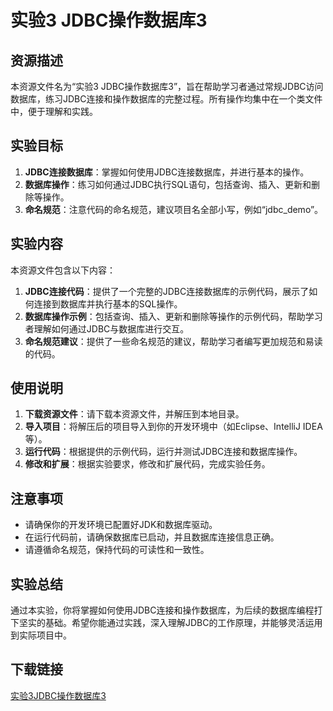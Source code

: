 # 实验3 JDBC操作数据库3

## 资源描述

本资源文件名为“实验3 JDBC操作数据库3”，旨在帮助学习者通过常规JDBC访问数据库，练习JDBC连接和操作数据库的完整过程。所有操作均集中在一个类文件中，便于理解和实践。

## 实验目标

1. **JDBC连接数据库**：掌握如何使用JDBC连接数据库，并进行基本的操作。
2. **数据库操作**：练习如何通过JDBC执行SQL语句，包括查询、插入、更新和删除等操作。
3. **命名规范**：注意代码的命名规范，建议项目名全部小写，例如“jdbc_demo”。

## 实验内容

本资源文件包含以下内容：

1. **JDBC连接代码**：提供了一个完整的JDBC连接数据库的示例代码，展示了如何连接到数据库并执行基本的SQL操作。
2. **数据库操作示例**：包括查询、插入、更新和删除等操作的示例代码，帮助学习者理解如何通过JDBC与数据库进行交互。
3. **命名规范建议**：提供了一些命名规范的建议，帮助学习者编写更加规范和易读的代码。

## 使用说明

1. **下载资源文件**：请下载本资源文件，并解压到本地目录。
2. **导入项目**：将解压后的项目导入到你的开发环境中（如Eclipse、IntelliJ IDEA等）。
3. **运行代码**：根据提供的示例代码，运行并测试JDBC连接和数据库操作。
4. **修改和扩展**：根据实验要求，修改和扩展代码，完成实验任务。

## 注意事项

- 请确保你的开发环境已配置好JDK和数据库驱动。
- 在运行代码前，请确保数据库已启动，并且数据库连接信息正确。
- 请遵循命名规范，保持代码的可读性和一致性。

## 实验总结

通过本实验，你将掌握如何使用JDBC连接和操作数据库，为后续的数据库编程打下坚实的基础。希望你能通过实践，深入理解JDBC的工作原理，并能够灵活运用到实际项目中。

## 下载链接

[实验3JDBC操作数据库3](https://pan.quark.cn/s/ba88f4f2de91)